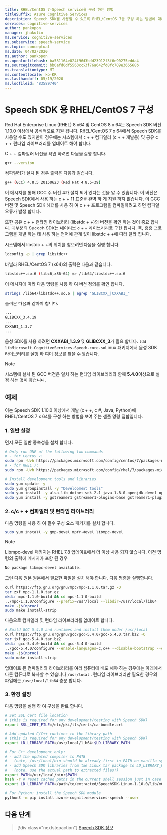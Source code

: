 ```yaml
---
title: RHEL/CentOS 7-Speech service를 구성 하는 방법
titleSuffix: Azure Cognitive Services
description: Speech SDK를 사용할 수 있도록 RHEL/CentOS 7을 구성 하는 방법에 대해 알아봅니다.
services: cognitive-services
author: pankopon
manager: jhakulin
ms.service: cognitive-services
ms.subservice: speech-service
ms.topic: conceptual
ms.date: 04/02/2020
ms.author: pankopon
ms.openlocfilehash: ba531164e024f96d3bdd23912f3f6e90275edda4
ms.sourcegitcommit: bb0afd0df5563cc53f76a642fd8fc709e366568b
ms.translationtype: MT
ms.contentlocale: ko-KR
ms.lasthandoff: 05/19/2020
ms.locfileid: "83589740"
---
```

# <a name="configure-rhelcentos-7-for-speech-sdk"></a>Speech SDK 용 RHEL/CentOS 7 구성

Red Hat Enterprise Linux (RHEL) 8 x64 및 CentOS 8 x 64는 Speech SDK 버전 1.10.0 이상에서 공식적으로 지원 됩니다. RHEL/CentOS 7 x 64에서 Speech SDK를 사용할 수도 있지만이 경우에는 시스템에서 c + + 컴파일러 (c + + 개발용) 및 공유 c + + 런타임 라이브러리를 업데이트 해야 합니다.

C + + 컴파일러 버전을 확인 하려면 다음을 실행 합니다.

```bash
g++ --version
```

컴파일러가 설치 된 경우 출력은 다음과 같습니다.

```bash
g++ (GCC) 4.8.5 20150623 (Red Hat 4.8.5-39)
```

이 메시지를 통해 GCC 주 버전 4가 설치 되어 있다는 것을 알 수 있습니다. 이 버전은 Speech SDK에서 사용 하는 c + + 11 표준을 완벽 하 게 지원 하지 않습니다. 이 GCC 버전 및 Speech SDK 헤더를 사용 하 여 c + + 프로그램을 컴파일하려고 하면 컴파일 오류가 발생 합니다.

또한 공유 c + + 런타임 라이브러리 (libstdc + +)의 버전을 확인 하는 것이 중요 합니다. 대부분의 Speech SDK는 네이티브 c + + 라이브러리로 구현 됩니다. 즉, 응용 프로그램을 개발 하는 데 사용 하는 언어에 관계 없이 libstdc + +에 따라 달라 집니다.

시스템에서 libstdc + +의 위치를 찾으려면 다음을 실행 합니다.

```bash
ldconfig -p | grep libstdc++
```

바닐라 RHEL/CentOS 7 (x64)의 출력은 다음과 같습니다.

```bash
libstdc++.so.6 (libc6,x86-64) => /lib64/libstdc++.so.6
```

이 메시지에 따라 다음 명령을 사용 하 여 버전 정의를 확인 합니다.

```bash
strings /lib64/libstdc++.so.6 | egrep "GLIBCXX_|CXXABI_"
```

출력은 다음과 같아야 합니다.

```bash
...
GLIBCXX_3.4.19
...
CXXABI_1.3.7
...
```

음성 SDK를 사용 하려면 **CXXABI_1.3.9** 및 **GLIBCXX_3**가 필요 합니다. `ldd libMicrosoft.CognitiveServices.Speech.core.so`Linux 패키지에서 음성 SDK 라이브러리를 실행 하 여이 정보를 찾을 수 있습니다.

> [!NOTE]
> 시스템에 설치 된 GCC 버전은 일치 하는 런타임 라이브러리와 함께 **5.4.0**이상으로 설정 하는 것이 좋습니다.

## <a name="example"></a>예제

이는 Speech SDK 1.10.0 이상에서 개발 (c + +, c #, Java, Python)에 RHEL/CentOS 7 x 64를 구성 하는 방법을 보여 주는 샘플 명령 집합입니다.

### <a name="1-general-setup"></a>1. 일반 설정

먼저 모든 일반 종속성을 설치 합니다.

```bash
# Only run ONE of the following two commands
# - for CentOS 7:
sudo rpm -Uvh https://packages.microsoft.com/config/centos/7/packages-microsoft-prod.rpm
# - for RHEL 7:
sudo rpm -Uvh https://packages.microsoft.com/config/rhel/7/packages-microsoft-prod.rpm

# Install development tools and libraries
sudo yum update -y
sudo yum groupinstall -y "Development tools"
sudo yum install -y alsa-lib dotnet-sdk-2.1 java-1.8.0-openjdk-devel openssl python3
sudo yum install -y gstreamer1 gstreamer1-plugins-base gstreamer1-plugins-good gstreamer1-plugins-bad-free gstreamer1-plugins-ugly-free
```

### <a name="2-cc-compiler-and-runtime-libraries"></a>2. c/c + + 컴파일러 및 런타임 라이브러리

다음 명령을 사용 하 여 필수 구성 요소 패키지를 설치 합니다.

```bash
sudo yum install -y gmp-devel mpfr-devel libmpc-devel
```

> [!NOTE]
> Libmpc-devel 패키지는 RHEL 7.8 업데이트에서 더 이상 사용 되지 않습니다. 이전 명령의 출력에 메시지가 포함 된 경우
>
> ```bash
> No package libmpc-devel available.
> ```
>
> 그런 다음 원본 원본에서 필요한 파일을 설치 해야 합니다. 다음 명령을 실행합니다.
>
> ```bash
> curl https://ftp.gnu.org/gnu/mpc/mpc-1.1.0.tar.gz -O
> tar zxf mpc-1.1.0.tar.gz
> mkdir mpc-1.1.0-build && cd mpc-1.1.0-build
> ../mpc-1.1.0/configure --prefix=/usr/local --libdir=/usr/local/lib64
> make -j$(nproc)
> sudo make install-strip
> ```

다음으로 컴파일러 및 런타임 라이브러리를 업데이트 합니다.

```bash
# Build GCC 5.4.0 and runtimes and install them under /usr/local
curl https://ftp.gnu.org/gnu/gcc/gcc-5.4.0/gcc-5.4.0.tar.bz2 -O
tar jxf gcc-5.4.0.tar.bz2
mkdir gcc-5.4.0-build && cd gcc-5.4.0-build
../gcc-5.4.0/configure --enable-languages=c,c++ --disable-bootstrap --disable-multilib --prefix=/usr/local
make -j$(nproc)
sudo make install-strip
```

업데이트 된 컴파일러와 라이브러리를 여러 컴퓨터에 배포 해야 하는 경우에는 아래에서 다른 컴퓨터로 복사할 수 있습니다 `/usr/local` . 런타임 라이브러리만 필요한 경우의 파일에는 `/usr/local/lib64` 충분 합니다.

### <a name="3-environment-settings"></a>3. 환경 설정

다음 명령을 실행 하 여 구성을 완료 합니다.

```bash
# Set SSL cert file location
# (this is required for any development/testing with Speech SDK)
export SSL_CERT_FILE=/etc/pki/tls/certs/ca-bundle.crt

# Add updated C/C++ runtimes to the library path
# (this is required for any development/testing with Speech SDK)
export LD_LIBRARY_PATH=/usr/local/lib64:$LD_LIBRARY_PATH

# For C++ development only:
# - add the updated compiler to PATH
#   (note, /usr/local/bin should be already first in PATH on vanilla systems)
# - add Speech SDK libraries from the Linux tar package to LD_LIBRARY_PATH
#   (note, use the actual path to extracted files!)
export PATH=/usr/local/bin:$PATH
hash -r # reset cached paths in the current shell session just in case
export LD_LIBRARY_PATH=/path/to/extracted/SpeechSDK-Linux-1.10.0/lib/x64:$LD_LIBRARY_PATH

# For Python: install the Speech SDK module
python3 -m pip install azure-cognitiveservices-speech --user
```

## <a name="next-steps"></a>다음 단계

> [!div class="nextstepaction"]
> [Speech SDK 정보](speech-sdk.md)
